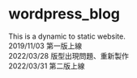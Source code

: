 # wordpress_blog
This is a dynamic to static website.  
2019/11/03 第一版上線  
2022/03/28 版型出現問題、重新製作  
2022/03/31 第二版上線  